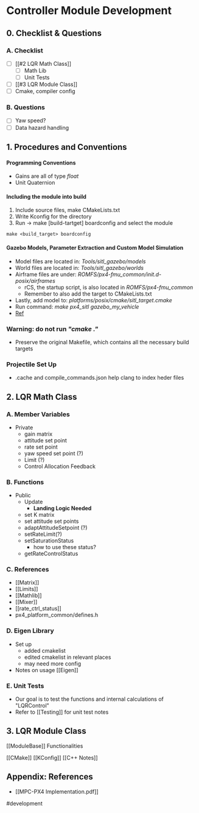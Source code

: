 # Controller Module Development

## 0. Checklist & Questions

### A. Checklist
- [ ] [[#2 LQR Math Class]]
	- [ ] Math Lib
	- [ ] Unit Tests
- [ ] [[#3 LQR Module Class]]
- [ ]  Cmake, compiler config

### B. Questions
- [ ] Yaw speed?
- [ ] Data hazard handling

## 1. Procedures and Conventions

#### Programming Conventions
- Gains are all of type *float*
- Unit Quaternion

#### Including the module into build
1. Include source files, make CMakeLists.txt
2. Write Kconfig for the directory
3. Run -> make [build-tartget] boardconfig and select the module
```shell
make <build_target> boardconfig
```


#### Gazebo Models, Parameter Extraction and Custom Model Simulation
- Model files are located in: *Tools/sitl_gazebo/models*
- World files are located in: *Tools/sitl_gazebo/worlds*
- Airframe files are under: *ROMFS/px4-fmu_common/init.d-posix/airframes*
	- rCS, the startup script, is also located in *ROMFS/px4-fmu_common*
	- Remember to also add the target to CMakeLists.txt
- Lastly, add model to: *platforms/posix/cmake/sitl_target.cmake*
- Run command: *make px4_sitl gazebo_my_vehicle*
- [Ref](https://discuss.px4.io/t/create-custom-model-for-sitl/6700/3)

### Warning: do not run *"cmake ."*
- Preserve the original Makefile, which contains all the necessary build targets

### Projectile Set Up
- .cache and compile_commands.json help clang to index heder files

## 2. LQR Math Class
### A. Member Variables
- Private
	- gain matrix
	- attitude set point
	- rate set point
	- yaw speed set point (?)
	- Limit (?)
	- Control Allocation Feedback

### B. Functions
* Public
	* Update
		* **Landing Logic Needed**
	* set K matrix
	* set attitude set points
	* adaptAttitudeSetpoint (?)
	* setRateLimit(?)
	* setSaturationStatus
		* how to use these status?
	* getRateControlStatus

### C. References
- [[Matrix]]
- [[Limits]]
- [[Mathlib]]
- [[Mixer]]
- [[rate_ctrl_status]]
- px4_platform_common/defines.h

### D. Eigen Library
- Set up
	- added cmakelist
	- edited cmakelist in relevant places
	- may need more config
- Notes on usage [[Eigen]]

### E. Unit Tests
- Our goal is to test the functions and internal calculations of "LQRControl"
- Refer to [[Testing]] for unit test notes


## 3. LQR Module Class
[[ModuleBase]] Functionalities

[[CMake]]
[[KConfig]]
[[C++ Notes]]


## Appendix: References
- [[MPC-PX4 Implementation.pdf]]


#development 